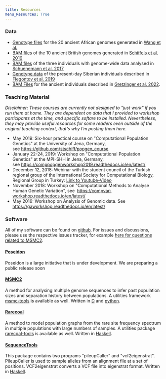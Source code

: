 ```yaml
---
title: Resources
menu_Resources: True
---
```


### Data

* [Genotype files](https://edmond.mpdl.mpg.de/imeji/collection/VYYcdabcr2gO5K3x?q=) for the 20 ancient African genomes generated in [Wang et al.](https://advances.sciencemag.org/content/6/24/eaaz0183)
* [BAM files](https://share.eva.mpg.de/index.php/s/3stgr9wNLAM8Bte) of the 10 ancient British genomes generated in [Schiffels et al. 2016](https://www.nature.com/articles/ncomms10408)
* [BAM files](https://share.eva.mpg.de/index.php/s/cwaqWbMHR64Fr3Q) of the three individuals with genome-wide data analysed in [Schuenemann et al. 2017](https://www.nature.com/articles/ncomms15694)
* [Genotype data](https://edmond.mpdl.mpg.de/imeji/collection/DZ77Fi_Dqj6TloxA) of the present-day Siberian individuals described in [Flegontov et al. 2019](https://www.nature.com/articles/s41586-019-1251-y)
* [BAM Files](http://cdna.eva.mpg.de/Gretzinger_et_al_2022_BAM_files/) for the ancient individuals described in [Gretzinger et al. 2022](https://www.nature.com/articles/s41586-022-05247-2).

### Teaching Material

*Disclaimer: These courses are currently _not_ designed to "just work" if you run them at home. They are dependent on data that I provided to workshop participants at the time, and specific softare to be installed. Nevertheless, they may provide useful resources for some readers even outside of the original teaching context, that's why I'm posting them here.*

-   May 2019: Six-hour practical course on "Computational Population
    Genetics" at the University of Jena, Germany,
    see <https://github.com/stschiff/popgen_course>
-   January 22-24, 2019: Workshop on "Computational Population
    Genetics" at the MPI-SHH in Jena, Germany,
    see <https://comppopgenworkshop2019.readthedocs.io/en/latest/>
-   December 12, 2018: Webinar with the student council of the Turkish regional group of the
International Society for Computational Biology, Regional Group in
Turkey: [Link to Youtube-Video](https://www.youtube.com/watch?v=qGW67OAbXD4&amp;amp=&amp;t=7s)
-   November 2018: Workshop on "Computational Methods to Analyse Human
    Genetic Variation", see
     <https://compvar-workshop.readthedocs.io/en/latest/>
-   May 2016: Workshop on Analysis of Genomic data. See
    <https://gaworkshop.readthedocs.io/en/latest/>

### Software

All of my software can be found on [github](https://github.com/stschiff/). For issues and discussions, please use the respective issues tracker, for example [here for questions related to MSMC2](https://github.com/stschiff/msmc2/issues).

#### [Poseidon](https://poseidon-framework.github.io/#/)

Poseidon is a large initiative that is under development.
We are preparing a public release soon

#### [MSMC2](https://www.github.com/stschiff/msmc2)

A method for analysing multiple genome sequences to infer past
population sizes and separation history between populations. A utilities
framework [msmc-tools](http://www.github.com/stschiff/msmc-tools) is
available as well. Written in [D](https://dlang.org) and
[python](https://www.python.org).

#### [Rarecoal](https://www.github.com/stschiff/rarecoal)

A method to model population graphs from the rare site frequency
spectrum in multiple populations with large numbers of samples. A
utilities package
[rarecoal-tools](https://github.com/stschiff/rarecoal-tools) is
available as well. Written in [Haskell](https://www.haskell.org).

#### [SequenceTools](https://www.github.com/stschiff/sequenceTools)

This package contains two programs "pileupCaller" and
"vcf2eigenstrat". PileupCaller is used to sample alleles from an
alignment file at a set of positions. VCF2eigenstrat converts a VCF file
into eigenstrat format. Written in [Haskell](https://www.haskell.org).
